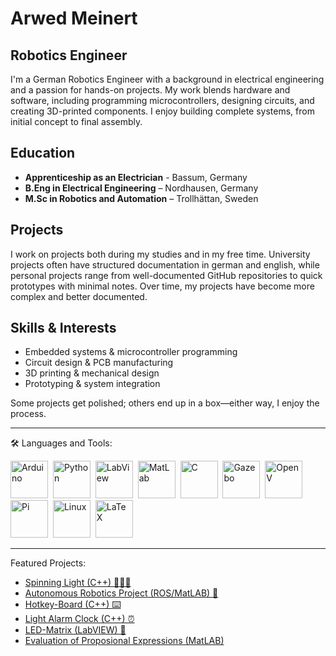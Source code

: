 # Arwed Meinert

## **Robotics Engineer**

I'm a German Robotics Engineer with a background in electrical engineering and a passion for hands-on projects. My work blends hardware and software, including programming microcontrollers, designing circuits, and creating 3D-printed components. I enjoy building complete systems, from initial concept to final assembly.

## **Education**
- **Apprenticeship as an Electrician** - Bassum, Germany
- **B.Eng in Electrical Engineering** – Nordhausen, Germany
- **M.Sc in Robotics and Automation** – Trollhättan, Sweden

## **Projects**
I work on projects both during my studies and in my free time. University projects often have structured documentation in german and english, while personal projects range from well-documented GitHub repositories to quick prototypes with minimal notes. Over time, my projects have become more complex and better documented.

## **Skills & Interests**
- Embedded systems & microcontroller programming
- Circuit design & PCB manufacturing
- 3D printing & mechanical design
- Prototyping & system integration

Some projects get polished; others end up in a box—either way, I enjoy the process.

---

🛠️ Languages and Tools:
<div>
  
  <img src="https://github.com/ArwedMeinert/devicon/blob/master/icons/arduino/arduino-original.svg" title="Arduino" alt="Arduino" width="60" height="60"/>&nbsp;
  <img src="https://github.com/ArwedMeinert/devicon/blob/master/icons/python/python-original.svg" title="Python" alt="Python" width="60" height="60"/>&nbsp;
  <img src="https://github.com/ArwedMeinert/devicon/blob/master/icons/labview/labview-original.svg" title="LabView" alt="LabView" width="60" height="60"/>&nbsp;
  <img src="https://github.com/ArwedMeinert/devicon/blob/master/icons/matlab/matlab-original.svg" title="MatLab" alt="MatLab" width="60" height="60"/>&nbsp;
   <img src="https://github.com/ArwedMeinert/devicon/blob/master/icons/c/c-original.svg" title="C" alt="C" width="60" height="60"/>&nbsp;
   <img src="https://github.com/ArwedMeinert/devicon/blob/master/icons/gazebo/gazebo-original.svg" title="Gazebo" alt="Gazebo" width="60" height="60"/>&nbsp;
   <img src="https://github.com/ArwedMeinert/devicon/blob/master/icons/opencv/opencv-original.svg" title="OpenCV" alt="OpenV" width="60" height="60"/>&nbsp;
   <img src="https://github.com/ArwedMeinert/devicon/blob/master/icons/raspberrypi/raspberrypi-original.svg" title="Pi" alt="Pi" width="60" height="60"/>&nbsp;
   <img src="https://github.com/ArwedMeinert/devicon/blob/master/icons/linux/linux-plain.svg" title="Linux" alt="Linux" width="60" height="60"/>&nbsp;
   <img src="https://github.com/ArwedMeinert/devicon/blob/master/icons/latex/latex-original.svg" title="LaTeX" alt="LaTeX" width="60" height="60"/>&nbsp;
<div>
  

  ---
  
  Featured Projects:
 - [Spinning Light (C++) 🚴‍♂️🚦](https://github.com/ArwedMeinert/Spinning-Light)
 - [Autonomous Robotics Project (ROS/MatLAB) 🤖](https://github.com/ArwedMeinert/AutonomousRobotics)
 - [Hotkey-Board (C++) ⌨️](https://github.com/ArwedMeinert/Hotkey-Board)
 - [Light Alarm Clock (C++) ⏰](https://github.com/ArwedMeinert/Light-Alarm-Clock-)
 - [LED-Matrix (LabVIEW) 🚥](https://github.com/ArwedMeinert/LabView-Led-Matrix)
 - [Evaluation of Proposional Expressions (MatLAB)](https://github.com/ArwedMeinert/Evaluation-of-Propositional-Expressions)
<!--
**ArwedMeinert/ArwedMeinert** is a ✨ _special_ ✨ repository because its `README.md` (this file) appears on your GitHub profile.

Here are some ideas to get you started:

- 🔭 I’m currently working on ...
- 🌱 I’m currently learning ...
- 👯 I’m looking to collaborate on ...
- 🤔 I’m looking for help with ...
- 💬 Ask me about ...
- 📫 How to reach me: ...
- 😄 Pronouns: ...
- ⚡ Fun fact: ...
-->
